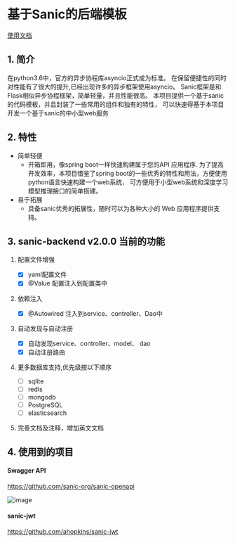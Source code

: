 # 基于Sanic的后端模板

[使用文档](https://lovemefan.github.io/sanic-backend/)
## 1. 简介
在python3.6中，官方的异步协程库asyncio正式成为标准。
在保留便捷性的同时对性能有了很大的提升,已经出现许多的异步框架使用asyncio。
Sanic框架是和Flask相似异步协程框架，简单轻量，并且性能很高。
本项目提供一个基于sanic的代码模板，并且封装了一些常用的组件和独有的特性，
可以快速得基于本项目开发一个基于sanic的中小型web服务

## 2. 特性

- 简单轻便
    - 开箱即用，像spring boot一样快速构建属于您的API 应用程序.
      为了提高开发效率，本项目借鉴了spring boot的一些优秀的特性和用法，方便使用python语言快速构建一个web系统，
        可方便用于小型web系统和深度学习模型推理接口的简单搭建。
- 易于拓展
    - 具备sanic优秀的拓展性，随时可以为各种大小的 Web 应用程序提供支持。

## 3. sanic-backend v2.0.0 当前的功能
 1. 配置文件增强

    - [x] yaml配置文件
    - [x] @Value 配置注入到配置类中

 2. 依赖注入

    - [x] @Autowired 注入到service、controller、Dao中
 3. 自动发现与自动注册

    - [x] 自动发现service、controller、model、 dao
    - [x] 自动注册路由

 4. 更多数据库支持,优先级按以下顺序

    - [ ] sqlite
    - [ ] redis
    - [ ] mongodb
    - [ ] PostgreSQL
    - [ ] elasticsearch

 5. 完善文档及注释，增加英文文档

## 4. 使用到的项目

#### Swagger API

https://github.com/sanic-org/sanic-openapi

![image](https://raw.githubusercontent.com/lovemefan/sanic-backend/master/resources/swagger.png)

#### sanic-jwt

https://github.com/ahopkins/sanic-jwt
